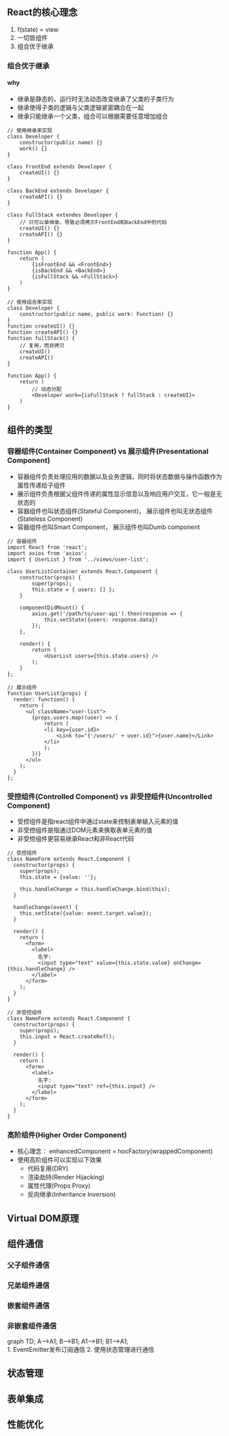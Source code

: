 <script src="https://unpkg.com/mermaid@8.4.8/dist/mermaid.min.js"></script>

## React的核心理念  
1. f(state) = view  
2. 一切皆组件  
3. 组合优于继承  
   
### 组合优于继承  
#### why
- 继承是静态的，运行时无法动态改变继承了父类的子类行为
- 继承使得子类的逻辑与父类逻辑紧密耦合在一起
- 继承只能继承一个父类，组合可以根据需要任意增加组合

```es6
// 使用继承来实现
class Developer {
    constructor(public name) {}
    work() {}
}

class FrontEnd extends Developer {
    createUI() {}
}

class BackEnd extends Developer {
    createAPI() {}
}

class FullStack extendes Developer {
    // 只可以单继承，导致必须拷贝FrontEnd和BackEnd中的代码
    createUI() {}
    createAPI() {}
}

function App() {
    return (
        {isFrontEnd && <FrontEnd>}
        {isBackEnd && <BackEnd>}
        {isFullStack && <FullStack>}
    )
}
```

```es6
// 使用组合来实现
class Developer {
    constructor(public name, public work: Function) {}
}
function createUI() {}
function createAPI() {}
function fullStack() {
    // 复用，而非拷贝
    createUI()
    createAPI()
}

function App() {
    return (
        // 动态分配
        <Developer work={isFullStack ? fullStack : createUI}>
    )
}
```


## 组件的类型  
### 容器组件(Container Component) vs 展示组件(Presentational Component)  
- 容器组件负责处理应用的数据以及业务逻辑，同时将状态数据与操作函数作为属性传递给子组件  
- 展示组件负责根据父组件传递的属性显示信息以及响应用户交互，它一般是无状态的  
- 容器组件也叫状态组件(Stateful Component)， 展示组件也叫无状态组件(Stateless Component)  
- 容器组件也叫Smart Component， 展示组件也叫Dumb component  

```es6
// 容器组件
import React from 'react';
import axios from 'axios';
import { UserList } from '../views/user-list';

class UserListContainer extends React.Component {
    constructor(props) {
        super(props);
        this.state = { users: [] };
    }

    componentDidMount() {
        axios.get('/path/to/user-api').then(response => {
            this.setState({users: response.data})
        });
    },

    render() {
        return (
            <UserList users={this.state.users} />
        );
    }
};
```

```es6
// 展示组件
function UserList(props) {
  render: function() {
    return (
      <ul className="user-list">
        {props.users.map((user) => {
            return (
            <li key={user.id}>
                <Link to="{'/users/' + user.id}">{user.name}</Link>
            </li>
            );
        })}
      </ul>
    );
  }
};
```

### 受控组件(Controlled Component) vs 非受控组件(Uncontrolled Component)  
- 受控组件是指react组件中通过state来控制表单输入元素的值  
- 非受控组件是指通过DOM元素来换取表单元素的值  
- 非受控组件更容易继承React和非React代码  

```es6
// 受控组件
class NameForm extends React.Component {
  constructor(props) {
    super(props);
    this.state = {value: ''};

    this.handleChange = this.handleChange.bind(this);
  }

  handleChange(event) {
    this.setState({value: event.target.value});
  }

  render() {
    return (
      <form>
        <label>
          名字:
          <input type="text" value={this.state.value} onChange={this.handleChange} />
        </label>
      </form>
    );
  }
}

// 非受控组件
class NameForm extends React.Component {
  constructor(props) {
    super(props);
    this.input = React.createRef();
  }

  render() {
    return (
      <form>
        <label>
          名字:
          <input type="text" ref={this.input} />
        </label>
      </form>
    );
  }
}
```

### 高阶组件(Higher Order Component)
- 核心理念： enhancedComponent = hocFactory(wrappedComponent)
- 使用高阶组件可以实现以下效果
  - 代码复用(DRY)
  - 渲染劫持(Render Hijacking)
  - 属性代理(Props Proxy)
  - 反向继承(Inheritance Inversion)

## Virtual DOM原理  
## 组件通信  
### 父子组件通信  
### 兄弟组件通信  
### 嵌套组件通信  
### 非嵌套组件通信  
<div class="mermaid">
graph TD;
    A-->A1;
    B-->B1;
    A1-->B1;
    B1-->A1;
</div>
1. EventEmitter发布订阅通信
2. 使用状态管理进行通信

## 状态管理  
## 表单集成  
## 性能优化  
